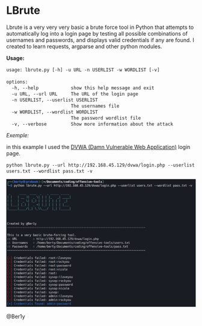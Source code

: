 # LBrute
Lbrute is a very very very basic a brute force tool in Python that attempts to automatically log into a login page by testing all possible combinations of usernames and passwords, and displays valid credentials if any are found.
I created to learn requests, argparse and other python modules.

**Usage:**
```
usage: lbrute.py [-h] -u URL -n USERLIST -w WORDLIST [-v]

options:
  -h, --help            show this help message and exit
  -u URL, --url URL     The URL of the login page
  -n USERLIST, --userlist USERLIST
                        The usernames file
  -w WORDLIST, --wordlist WORDLIST
                        The password wordlist file
  -v, --verbose         Show more information about the attack
```

_Exemple:_

in this example I used the [DVWA (Damn Vulnerable Web Application)](https://sourceforge.net/projects/dvwa.mirror/files/latest/download)  login page.

```
python lbrute.py --url http://192.168.45.129/dvwa/login.php --userlist users.txt --wordlist pass.txt -v
```



![](./banner.jpg)

@Ber1y
